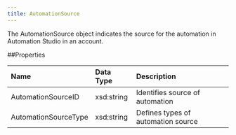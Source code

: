 ```yaml
---
title: AutomationSource
---
```

The AutomationSource object indicates the source for the automation in Automation Studio in an account.

##Properties
<table class="table table-hover">
<thead align="left">
<tr><th>Name</th><th>Data Type</th><th>Description</th></tr>
</thead>
<tbody>
<tr>
<td>AutomationSourceID</td>
<td>xsd:string</td>
<td>Identifies source of automation</td>
</tr>
<tr>
<td>AutomationSourceType</td>
<td>xsd:string</td>
<td>Defines types of automation source</td>
</tr>
</tbody>
</table>
